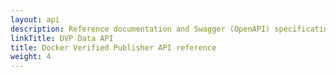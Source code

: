 ```yaml
---
layout: api
description: Reference documentation and Swagger (OpenAPI) specification for the Docker Verified Publisher API.
linkTitle: DVP Data API
title: Docker Verified Publisher API reference
weight: 4
---
```

